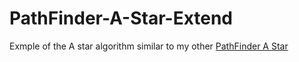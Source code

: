 # PathFinder-A-Star-Extend
Exmple of the A star algorithm similar to my other [PathFinder A Star](https://github.com/lollocenne/PathFinder-A-Star)

